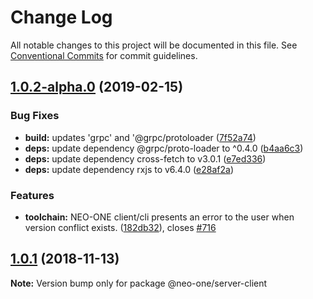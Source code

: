 # Change Log

All notable changes to this project will be documented in this file.
See [Conventional Commits](https://conventionalcommits.org) for commit guidelines.

## [1.0.2-alpha.0](https://github.com/neo-one-suite/neo-one/compare/@neo-one/server-client@1.0.1...@neo-one/server-client@1.0.2-alpha.0) (2019-02-15)


### Bug Fixes

* **build:** updates 'grpc' and '@grpc/protoloader ([7f52a74](https://github.com/neo-one-suite/neo-one/commit/7f52a74))
* **deps:** update dependency @grpc/proto-loader to ^0.4.0 ([b4aa6c3](https://github.com/neo-one-suite/neo-one/commit/b4aa6c3))
* **deps:** update dependency cross-fetch to v3.0.1 ([e7ed336](https://github.com/neo-one-suite/neo-one/commit/e7ed336))
* **deps:** update dependency rxjs to v6.4.0 ([e28af2a](https://github.com/neo-one-suite/neo-one/commit/e28af2a))


### Features

* **toolchain:** NEO-ONE client/cli presents an error to the user when version conflict exists. ([182db32](https://github.com/neo-one-suite/neo-one/commit/182db32)), closes [#716](https://github.com/neo-one-suite/neo-one/issues/716)





## [1.0.1](https://github.com/neo-one-suite/neo-one/compare/@neo-one/server-client@1.0.0...@neo-one/server-client@1.0.1) (2018-11-13)

**Note:** Version bump only for package @neo-one/server-client
